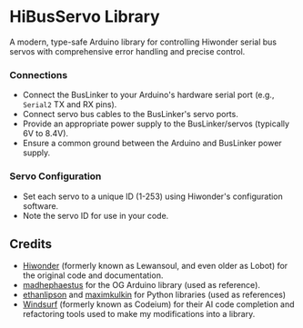 # HiBusServo Library

A modern, type-safe Arduino library for controlling Hiwonder serial bus servos with comprehensive error handling and precise control.


### Connections
- Connect the BusLinker to your Arduino's hardware serial port (e.g., `Serial2` TX and RX pins).
- Connect servo bus cables to the BusLinker's servo ports.
- Provide an appropriate power supply to the BusLinker/servos (typically 6V to 8.4V).
- Ensure a common ground between the Arduino and BusLinker power supply.

### Servo Configuration
- Set each servo to a unique ID (1-253) using Hiwonder's configuration software.
- Note the servo ID for use in your code.


## Credits
- [Hiwonder](https://www.hiwonder.com) (formerly known as Lewansoul, and even older as Lobot) for the original code and documentation.
- [madhephaestus](https://github.com/madhephaestus) for the OG Arduino library (used as reference).
- [ethanlipson](https://github.com/ethanlipson) and [maximkulkin](https://github.com/maximkulkin) for Python libraries (used as references)
- [Windsurf](https://windsurf.com) (formerly known as Codeium) for their AI code completion and refactoring tools used to make my modifications into a library.
